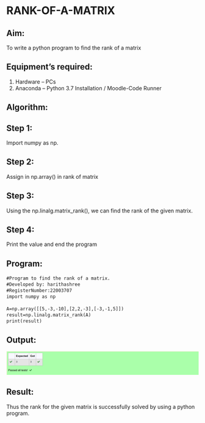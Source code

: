 # RANK-OF-A-MATRIX
## Aim:
To write a python program to find the rank of a matrix
## Equipment’s required:
1. 	Hardware – PCs
2. 	Anaconda – Python 3.7 Installation / Moodle-Code Runner
## Algorithm:
## Step 1:

Import numpy as np.
## Step 2:

Assign in np.array() in rank of matrix
## Step 3:

Using the np.linalg.matrix_rank(), we can find the rank of the given matrix.
## Step 4:

Print the value and end the program
## Program:
```
#Program to find the rank of a matrix.
#Developed by: harithashree
#RegisterNumber:22003707
import numpy as np

A=np.array([[5,-3,-10],[2,2,-3],[-3,-1,5]])
result=np.linalg.matrix_rank(A)
print(result)

```
## Output:
![output](/Screenshot%20from%202022-12-25%2022-48-21.png)
## Result:
Thus the rank for the given matrix is successfully solved by  using a python program.

